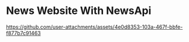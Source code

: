 # News Website With NewsApi


https://github.com/user-attachments/assets/4e0d8353-103a-467f-bbfe-f877b7c91463
